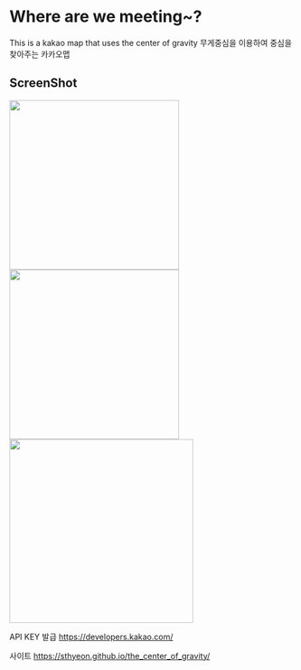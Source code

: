 # Where are we meeting~?
This is a kakao map that uses the center of gravity
무게중심을 이용하여 중심을 찾아주는 카카오맵

ScreenShot
----------
<div>
<img width="300px" hieght="200px" src="https://user-images.githubusercontent.com/37692675/85655155-1a6a5480-b6ea-11ea-886f-b6f618b74461.png">
<img width="300px" hieght="200px" src="https://user-images.githubusercontent.com/37692675/85655499-8d73cb00-b6ea-11ea-8fc4-c38c3166728e.png">
<img width="325px" hieght="200px" src="https://user-images.githubusercontent.com/37692675/85655571-a4b2b880-b6ea-11ea-89a8-443a41af14b6.png">
</div>

API KEY 발급
https://developers.kakao.com/

사이트
https://sthyeon.github.io/the_center_of_gravity/
